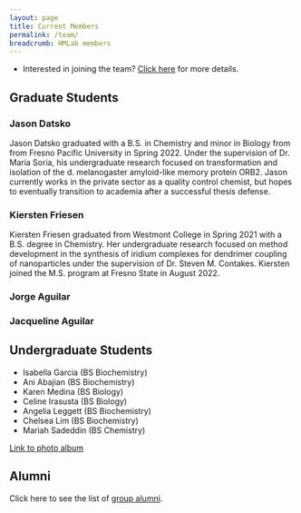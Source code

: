 ```yaml
---
layout: page
title: Current Members
permalink: /team/
breadcrumb: HMLab members
---
```


- Interested in joining the team? [Click here](/research/opportunities) for more details. 

## Graduate Students

### Jason Datsko

Jason Datsko graduated with a B.S. in Chemistry and minor in Biology from from Fresno Pacific University in Spring 2022. Under the supervision of Dr. Maria Soria, his undergraduate research focused on transformation and isolation of the d. melanogaster amyloid-like memory protein ORB2. Jason currently works in the private sector as a quality control chemist, but hopes to eventually transition to academia after a successful thesis defense.

### Kiersten Friesen

Kiersten Friesen graduated from Westmont College in Spring 2021 with a B.S. degree in Chemistry. Her undergraduate research focused on method development in the synthesis of iridium complexes for dendrimer coupling of nanoparticles under the supervision of Dr. Steven M. Contakes. Kiersten joined the M.S. program at Fresno State in August 2022.

### Jorge Aguilar

### Jacqueline Aguilar

## Undergraduate Students

* Isabella Garcia (BS Biochemistry)
* Ani Abajian (BS Biochemistry)
* Karen Medina (BS Biology)
* Celine Irasusta (BS Biology)
* Angelia Leggett (BS Biochemistry)
* Chelsea Lim (BS Biochemistry)
* Mariah Sadeddin (BS Chemistry)

 [Link to photo album](/team/photos)

## Alumni

Click here to see the list of [group alumni](/team/alumni). 